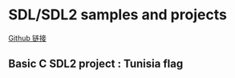 # SDL/SDL2 samples and projects
[Github 链接](https://github.com/aminosbh/sdl2-samples-and-projects)


## Basic C SDL2 project : Tunisia flag

